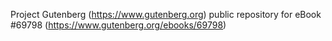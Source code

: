 Project Gutenberg (https://www.gutenberg.org) public repository for
eBook #69798 (https://www.gutenberg.org/ebooks/69798)

